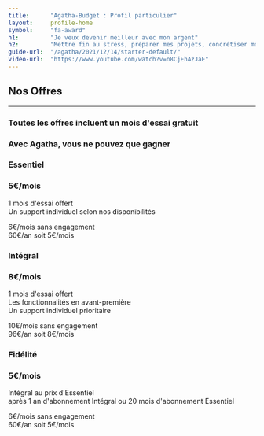 ```yaml
---
title:      "Agatha-Budget : Profil particulier"
layout:     profile-home
symbol:     "fa-award"
h1:         "Je veux devenir meilleur avec mon argent"
h2:         "Mettre fin au stress, préparer mes projets, concrétiser mon avenir"
guide-url:  "/agatha/2021/12/14/starter-default/"
video-url:  "https://www.youtube.com/watch?v=n8CjEhAzJaE"
---
```


<div class="row">
    <div class="col-lg-12 text-center">
        <div class="section-heading">
            <h2>Nos Offres</h2>
            <hr>
            <h3>Toutes les offres incluent un mois d'essai gratuit</h3>
            <h3>Avec Agatha, vous ne pouvez que gagner</h3>
        </div>
    </div>
</div>
<div class="row pricing">
    <div class="container-fluid">
        <div class="row col-md-8 col-md-offset-2">
            <div class="col-md-6">
                <div id="essentiel-pricing" class="feature-item">
                    <i class="icon-paper-plane text-primary"></i>
                    <h3>Essentiel</h3>
                    <h3>5€/mois</h3>
                    <p class="text-muted">
                        1 mois d'essai offert
                        <br/>Un support individuel selon nos disponibilités
                    </p>
                    <p class="text-muted">6€/mois sans engagement
                        <br/>60€/an soit 5€/mois
                    </p>
                </div>
            </div>
            <div class="col-md-6">
                <div id="integral-pricing" class="feature-item">
                    <i class="icon-plane text-primary icon-flipped"></i>
                    <h3>Intégral</h3>
                    <h3>8€/mois</h3>
                    <p class="text-muted">
                        1 mois d'essai offert
                        <br/>Les fonctionnalités en avant-première
                        <br/>Un support individuel prioritaire
                    </p>
                    <p class="text-muted">10€/mois sans engagement
                        <br/>96€/an soit 8€/mois
                    </p>
                </div>
            </div>
        </div>
        <div class="row col-md-8 col-md-offset-2">
            <div class="col-md-12">
                <div id="faithfull-pricing" class="feature-item">
                    <i class="icon-diamond text-primary"></i>
                    <h3>Fidélité</h3>
                    <h3>5€/mois</h3>
                    <p class="text-muted">Intégral au prix d'Essentiel
                        <br/>après 1 an d'abonnement Intégral ou 20 mois d'abonnement Essentiel</p>
                    <p class="text-muted">6€/mois sans engagement
                        <br/>60€/an soit 5€/mois
                    </p>
                </div>
            </div>
        </div>
    </div>
</div>